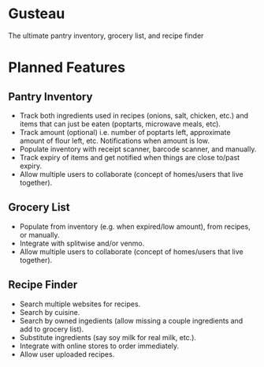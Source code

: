 # Gusteau
The ultimate pantry inventory, grocery list, and recipe finder

# Planned Features
## Pantry Inventory
- Track both ingredients used in recipes (onions, salt, chicken, etc.) and items that can just be eaten (poptarts, microwave meals, etc).
- Track amount (optional) i.e. number of poptarts left, approximate amount of flour left, etc. Notifications when amount is low.
- Populate inventory with receipt scanner, barcode scanner, and manually.
- Track expiry of items and get notified when things are close to/past expiry.
- Allow multiple users to collaborate (concept of homes/users that live together).

## Grocery List
- Populate from inventory (e.g. when expired/low amount), from recipes, or manually.
- Integrate with splitwise and/or venmo.
- Allow multiple users to collaborate (concept of homes/users that live together).

## Recipe Finder
- Search multiple websites for recipes.
- Search by cuisine.
- Search by owned ingedients (allow missing a couple ingredients and add to grocery list).
- Substitute ingredients (say soy milk for real milk, etc.).
- Integrate with online stores to order immediately.
- Allow user uploaded recipes.
